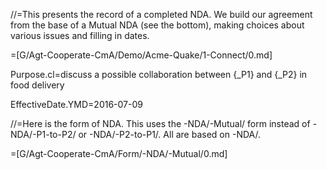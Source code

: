 //=This presents the record of a completed NDA.  We build our agreement from the base of a Mutual NDA (see the bottom), making choices about various issues and filling in dates.  

=[G/Agt-Cooperate-CmA/Demo/Acme-Quake/1-Connect/0.md]

Purpose.cl=discuss a possible collaboration between {_P1} and {_P2} in food delivery

EffectiveDate.YMD=2016-07-09

//=Here is the form of NDA.  This uses the -NDA/-Mutual/ form instead of -NDA/-P1-to-P2/ or -NDA/-P2-to-P1/.  All are based on -NDA/.

=[G/Agt-Cooperate-CmA/Form/-NDA/-Mutual/0.md]